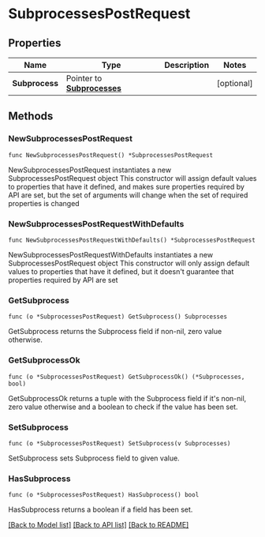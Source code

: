 # SubprocessesPostRequest

## Properties

Name | Type | Description | Notes
------------ | ------------- | ------------- | -------------
**Subprocess** | Pointer to [**Subprocesses**](Subprocesses.md) |  | [optional] 

## Methods

### NewSubprocessesPostRequest

`func NewSubprocessesPostRequest() *SubprocessesPostRequest`

NewSubprocessesPostRequest instantiates a new SubprocessesPostRequest object
This constructor will assign default values to properties that have it defined,
and makes sure properties required by API are set, but the set of arguments
will change when the set of required properties is changed

### NewSubprocessesPostRequestWithDefaults

`func NewSubprocessesPostRequestWithDefaults() *SubprocessesPostRequest`

NewSubprocessesPostRequestWithDefaults instantiates a new SubprocessesPostRequest object
This constructor will only assign default values to properties that have it defined,
but it doesn't guarantee that properties required by API are set

### GetSubprocess

`func (o *SubprocessesPostRequest) GetSubprocess() Subprocesses`

GetSubprocess returns the Subprocess field if non-nil, zero value otherwise.

### GetSubprocessOk

`func (o *SubprocessesPostRequest) GetSubprocessOk() (*Subprocesses, bool)`

GetSubprocessOk returns a tuple with the Subprocess field if it's non-nil, zero value otherwise
and a boolean to check if the value has been set.

### SetSubprocess

`func (o *SubprocessesPostRequest) SetSubprocess(v Subprocesses)`

SetSubprocess sets Subprocess field to given value.

### HasSubprocess

`func (o *SubprocessesPostRequest) HasSubprocess() bool`

HasSubprocess returns a boolean if a field has been set.


[[Back to Model list]](../README.md#documentation-for-models) [[Back to API list]](../README.md#documentation-for-api-endpoints) [[Back to README]](../README.md)


